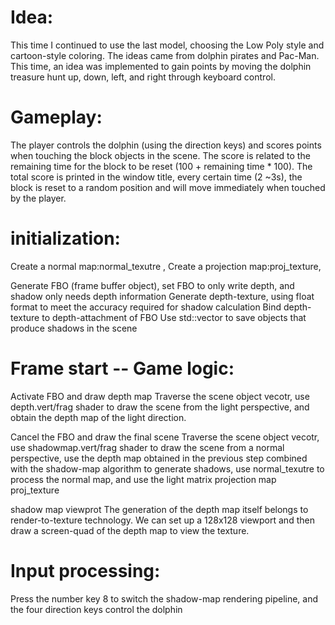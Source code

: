 # Idea:
This time I continued to use the last model, choosing the Low Poly style and cartoon-style coloring. The ideas came from dolphin pirates and Pac-Man. This time, an idea was implemented to gain points by moving the dolphin treasure hunt up, down, left, and right through keyboard control.
# Gameplay:
The player controls the dolphin (using the direction keys) and scores points when touching the block objects in the scene. The score is related to the remaining time for the block to be reset (100 + remaining time * 100). The total score is printed in the window title, every certain time (2 ~3s), the block is reset to a random position and will move immediately when touched by the player.
# initialization:
Create a normal map:normal_texutre ,
Create a projection map:proj_texture,

Generate FBO (frame buffer object), set FBO to only write depth, and shadow only needs depth information
Generate depth-texture, using float format to meet the accuracy required for shadow calculation
Bind depth-texture to depth-attachment of FBO
Use std::vector to save objects that produce shadows in the scene

# Frame start -- Game logic:

Activate FBO and draw depth map
Traverse the scene object vecotr, use depth.vert/frag shader to draw the scene from the light perspective, and obtain the depth map of the light direction.

Cancel the FBO and draw the final scene
Traverse the scene object vecotr, use shadowmap.vert/frag shader to draw the scene from a normal perspective, use the depth map obtained in the previous step combined with the shadow-map algorithm to generate shadows, use normal_texutre to process the normal map, and use the light matrix projection map proj_texture

shadow map viewprot
The generation of the depth map itself belongs to render-to-texture technology. We can set up a 128x128 viewport and then draw a screen-quad of the depth map to view the texture.

# Input processing:
Press the number key 8 to switch the shadow-map rendering pipeline, and the four direction keys control the dolphin
